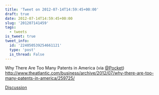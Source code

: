```yaml
---
title: 'Tweet on 2012-07-14T14:59:45+00:00'
draft: true
date: 2012-07-14T14:59:45+00:00
slug: '201207141459'
tags:
  - tweets
is_tweet: true
tweet_info:
  id: '224050539254661121'
  type: 'post'
  is_thread: False
---
```




Why There Are Too Many Patents in America (via [@Pocket](https://x.com/Pocket)) <http://www.theatlantic.com/business/archive/2012/07/why-there-are-too-many-patents-in-america/259725/>

[Discussion](https://x.com/sytelus/status/224050539254661121)
